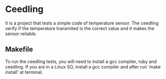# Ceedling

It is a project that tests a simple code of temperature sensor. The ceedling verify if the temperature transmited is the correct value and it makes the sensor reliable. 

## Makefile
To run the ceedling tests, you will need to install a gcc compiler, ruby and ceedling. If you are in a Linux SO, install a gcc compiler and after run 'make install' at terminal.
